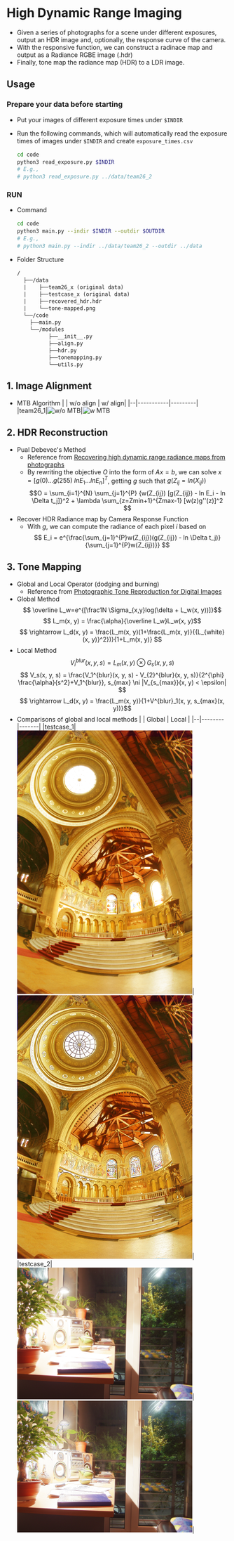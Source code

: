 # High Dynamic Range Imaging
* Given a series of photographs for a scene under different exposures, output an HDR image and, optionally, the response curve of the camera.
* With the responsive function, we can construct a radinace map and output as a Radiance RGBE image (.hdr)
* Finally, tone map the radiance map (HDR) to a LDR image.

## Usage
### Prepare your data before starting
  * Put your images of different exposure times under `$INDIR`
  * Run  the following commands, which will automatically read the exposure times of images under `$INDIR` and create `exposure_times.csv`

    ```bash
    cd code
    python3 read_exposure.py $INDIR
    # E.g., 
    # python3 read_exposure.py ../data/team26_2
    ```
### RUN
* Command
    ```bash
    cd code
    python3 main.py --indir $INDIR --outdir $OUTDIR 
    # E.g.,
    # python3 main.py --indir ../data/team26_2 --outdir ../data
    ```
* Folder Structure
  ```
  /
    ├──/data
    |    ├──team26_x (original data)
    |    ├──testcase_x (original data)
    |    ├──recovered_hdr.hdr
    |    └──tone-mapped.png
    └──/code
      ├──main.py
      └──/modules
            ├──__init__.py
            ├──align.py
            ├──hdr.py
            ├──tonemapping.py
            └──utils.py
  ```
## 1. Image Alignment
* MTB Algorithm
  |  | w/o align | w/ align|
  |--|-----------|---------|
  |team26_1|![w/o MTB](./data/assets/local_without_mtb.png)|![w MTB](./data/assets/local_with_mtb.png)

## 2. HDR Reconstruction
* Pual Debevec's Method
  * Reference from [Recovering high dynamic range radiance maps from photographs](https://dl.acm.org/doi/10.1145/258734.258884)
  * By rewriting the objective $O$ into the form of $Ax=b$, we can solve $x = [g(0) \dots g(255) \ lnE_1 \dots lnE_n]^T$, getting $g$ such that $g(Z_{ij} = ln(X_{ij}))$
  $$O = \sum_{i=1}^{N} \sum_{j=1}^{P} {w(Z_{ij}) [g(Z_{ij}) - ln E_i - ln \Delta t_j]}^2 + \lambda \sum_{z=Zmin+1}^{Zmax-1} [w(z)g''(z)]^2
  $$ 
* Recover HDR Radiance map by Camera Response Function
  * With $g$, we can compute the radiance of each pixel $i$ based on
  $$ 
    E_i = e^{\frac{\sum_{j=1}^{P}w(Z_{ij})(g(Z_{ij}) - ln \Delta t_j)}{\sum_{j=1}^{P}w(Z_{ij})}}
  $$

## 3. Tone Mapping
* Global and Local Operator (dodging and burning)
  * Reference from [Photographic Tone Reproduction for Digital Images](https://dl.acm.org/doi/10.1145/566654.566575)
* Global Method
    $$
    \overline L_w=e^{[\frac1N \Sigma_{x,y}log(\delta + L_w(x, y))]}$$
    $$
    L_m(x, y) = \frac{\alpha}{\overline L_w}L_w(x, y)$$
    $$
    \rightarrow L_d(x, y) = \frac{L_m(x, y)(1+\frac{L_m(x, y)}{{L_{white}(x, y)}^2})}{1+L_m(x, y)}
    $$
* Local Method
  $$
  V_i^{blur}(x, y, s) = L_m(x, y) \otimes G_s(x, y, s) $$
  $$
  V_s(x, y, s) = \frac{V_1^{blur}(x, y, s) - V_{2}^{blur}(x, y, s)}{2^{\phi} \frac{\alpha}{s^2}+V_1^{blur}},  s_{max} \ni |V_{s_{max}}(x, y) < \epsilon|
  $$
  $$
  \rightarrow L_d(x, y) = \frac{L_m(x, y)}{1+V^{blur}_1(x, y, s_{max}(x, y))}$$
* Comparisons of global and local methods
  |  | Global | Local |
  |--|--------|-------|
  |testcase_1|<img src='./data/assets/testcase_1_global.png' width=400></img>|<img src='./data/assets/testcase_1_local.png' width=400></img>|
  |testcase_2|<img src='./data/assets/testcase_2_global.png' width=400></img>|<img src='./data/assets/testcase_2_local.png' width=400></img>|
